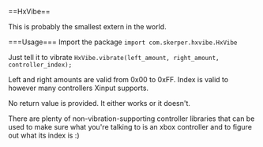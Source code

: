 ==HxVibe==

This is probably the smallest extern in the world.

===Usage===
Import the package
`import com.skerper.hxvibe.HxVibe`

Just tell it to vibrate
`HxVibe.vibrate(left_amount, right_amount, controller_index);`

Left and right amounts are valid from 0x00 to 0xFF. Index is valid to however many controllers Xinput supports. 

No return value is provided. It either works or it doesn't. 

There are plenty of non-vibration-supporting controller libraries that can be used to make sure what you're talking to is an xbox controller and to figure out what its index is :)